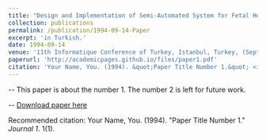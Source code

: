 ```yaml
---
title: "Design and Implementation of Semi-Automated System for Fetal Head Images"
collection: publications
permalink: /publication/1994-09-14-Paper
excerpt: 'in Turkish.'
date: 1994-09-14
venue: '11th Informatique Conference of Turkey, Istanbul, Turkey, (Sept. 14-17)'
paperurl: 'http://academicpages.github.io/files/paper1.pdf'
citation: 'Your Name, You. (1994). &quot;Paper Title Number 1.&quot; <i>Journal 1</i>. 1(1).'
---
```


-- This paper is about the number 1. The number 2 is left for future work.

-- [Download paper here](http://academicpages.github.io/files/paper1.pdf)

Recommended citation: Your Name, You. (1994). "Paper Title Number 1." <i>Journal 1</i>. 1(1).


